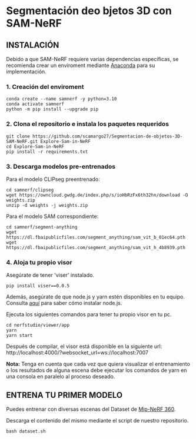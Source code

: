 # Segmentación deo bjetos 3D con SAM-NeRF

## **INSTALACIÓN**

Debido a que SAM-NeRF requiere varias dependencias específicas, se recomienda crear un enviroment mediante [Anaconda](https://www.anaconda.com/download/success) para su implementación.

### **1. Creación del enviroment**
```
conda create --name samnerf -y python=3.10
conda activate samnerf
python -m pip install --upgrade pip
```
### **2. Clona el repositorio e instala los paquetes requeridos**
```
git clone https://github.com/scamargo27/Segmentacion-de-objetos-3D-SAM-NeRF.git Explore-Sam-in-NeRF
cd Explore-Sam-in-NeRF
pip install -r requirements.txt
``` 
### **3. Descarga modelos pre-entrenados**

Para el modelo CLIPseg preentrenado:
```
cd samnerf/clipseg
wget https://owncloud.gwdg.de/index.php/s/ioHbRzFx6th32hn/download -O weights.zip
unzip -d weights -j weights.zip
```
Para el modelo SAM correspondiente:

```
cd samnerf/segment-anything
wget https://dl.fbaipublicfiles.com/segment_anything/sam_vit_b_01ec64.pth
wget https://dl.fbaipublicfiles.com/segment_anything/sam_vit_h_4b8939.pth
```
### **4. Aloja tu propio visor**

Asegúrate de tener 'viser' instalado.

```
pip install viser==0.0.5
```

Además, asegúrate de que node.js y yarn estén disponibles en tu equipo. Consulta [aquí](https://www.digitalocean.com/community/tutorials/how-to-install-node-js-on-ubuntu-20-04)  para saber cómo instalar node.js.

Ejecuta los siguientes comandos para tener tu propio visor en tu pc.

```
cd nerfstudio/viewer/app
yarn
yarn start
```

Después de compilar, el visor está disponible en la siguiente url: http://localhost:4000/?websocket_url=ws://localhost:7007

**Nota:** Tenga en cuenta que cada vez que quiera visualizar el entrenamiento o los resultados de alguna escena debe ejecutar los comandos de yarn en una consola en paralelo al proceso deseado.

## ENTRENA TU PRIMER MODELO 

Puedes entrenar con diversas escenas del Dataset de [Mip-NeRF 360](https://jonbarron-info.translate.goog/mipnerf360/?_x_tr_sl=en&_x_tr_tl=es&_x_tr_hl=es&_x_tr_pto=tc).

Descarga el contenido del mismo mediante el script de nuestro repositorio.

```
bash dataset.sh
```




